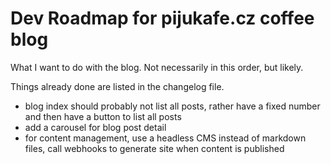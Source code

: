 # Dev Roadmap for pijukafe.cz coffee blog

What I want to do with the blog. Not necessarily in this order, but likely.

Things already done are listed in the changelog file.

- blog index should probably not list all posts, rather have a fixed number and then have a button to list all posts
- add a carousel for blog post detail
- for content management, use a headless CMS instead of markdown files, call webhooks to generate site when content is published
